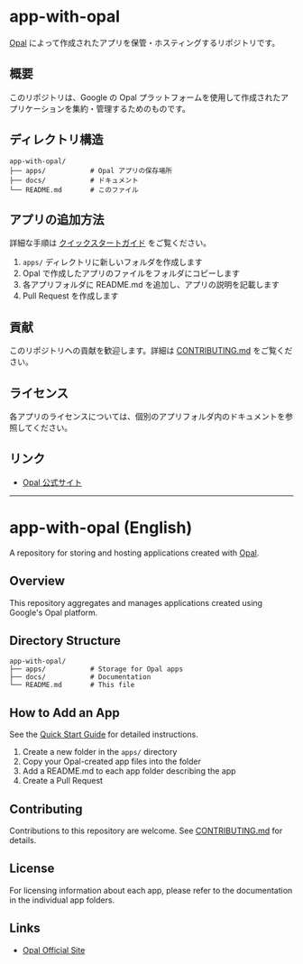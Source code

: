 # app-with-opal

[Opal](https://opal.withgoogle.com) によって作成されたアプリを保管・ホスティングするリポジトリです。

## 概要

このリポジトリは、Google の Opal プラットフォームを使用して作成されたアプリケーションを集約・管理するためのものです。

## ディレクトリ構造

```
app-with-opal/
├── apps/           # Opal アプリの保存場所
├── docs/           # ドキュメント
└── README.md       # このファイル
```

## アプリの追加方法

詳細な手順は [クイックスタートガイド](docs/QUICK_START.md) をご覧ください。

1. `apps/` ディレクトリに新しいフォルダを作成します
2. Opal で作成したアプリのファイルをフォルダにコピーします
3. 各アプリフォルダに README.md を追加し、アプリの説明を記載します
4. Pull Request を作成します

## 貢献

このリポジトリへの貢献を歓迎します。詳細は [CONTRIBUTING.md](docs/CONTRIBUTING.md) をご覧ください。

## ライセンス

各アプリのライセンスについては、個別のアプリフォルダ内のドキュメントを参照してください。

## リンク

- [Opal 公式サイト](https://opal.withgoogle.com)

---

# app-with-opal (English)

A repository for storing and hosting applications created with [Opal](https://opal.withgoogle.com).

## Overview

This repository aggregates and manages applications created using Google's Opal platform.

## Directory Structure

```
app-with-opal/
├── apps/           # Storage for Opal apps
├── docs/           # Documentation
└── README.md       # This file
```

## How to Add an App

See the [Quick Start Guide](docs/QUICK_START.md) for detailed instructions.

1. Create a new folder in the `apps/` directory
2. Copy your Opal-created app files into the folder
3. Add a README.md to each app folder describing the app
4. Create a Pull Request

## Contributing

Contributions to this repository are welcome. See [CONTRIBUTING.md](docs/CONTRIBUTING.md) for details.

## License

For licensing information about each app, please refer to the documentation in the individual app folders.

## Links

- [Opal Official Site](https://opal.withgoogle.com)